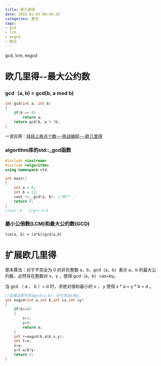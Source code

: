 ```yaml
---
title: 欧几里得
date: 2019-02-03 08:49:20
categories: 算法
tags: 
- gcd
- lcm
- exgcd
- 数论
---
```


gcd, lcm, exgcd

<!-- more -->

# 欧几里得--最大公约数

### gcd（a, b) = gcd(b, a mod b)

```c++
int gcd(int a, int b)
{
    if(b == 0)
        return a;
    return gcd(b, a % )b;
}
```

一波应用：[线段上格点个数---挑战编程---欧几里得](https://www.cnblogs.com/kimsimple/p/6680820.html)

### algorithm库的std::_gcd函数

```c++
#include <iostream>
#include <algorithm>
using namespace std;

int main()
{
    int a = 8;
    int b = 12;
    cout <<__gcd(a, b); //两个'_'
    return 0;
}
//out：4   //g++-4.8 
```

### 最小公倍数(LCM)和最大公约数(GCD)

`lcm(a, b) = (a*b)/gcd(a,b)`

# 扩展欧几里得

基本算法：对于不完全为 0 的非负整数 a，b，gcd（a，b）表示 a，b 的最大公约数，必然存在整数对 x，y ，使得 gcd（a，b）=ax+by。

当 gcd （ a ， b ）= d 时，求绝对值和最小的 x ， y 使得 x * a + y * b = d 。

```c++
//此算法即可求出gcd(a,b)，也可求出x和y。
int exgcd(int a,int b,int &x,int &y)
{
    if(b==0)
    {
        x=1;
        y=0;
        return a;
    }
    int r=exgcd(b,a%b,x,y);
    int t=x;
    x=y;
    y=t-a/b*y;
    return r;
}
```